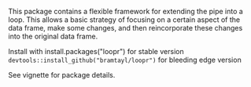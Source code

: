 This package contains a flexible framework for extending the pipe into a loop. This allows a basic strategy of focusing on a certain aspect of the data frame, make some changes, and then reincorporate these changes into the original data frame.

Install with
install.packages("loopr") for stable version
`devtools::install_github("bramtayl/loopr")` for bleeding edge version

See vignette for package details.